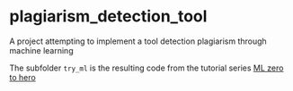 # plagiarism_detection_tool
A project attempting to implement a tool detection plagiarism through machine learning

The subfolder ```try_ml``` is the resulting code from the tutorial series [ML zero to hero](https://www.youtube.com/watch?v=KNAWp2S3w94&list=PLQY2H8rRoyvwWuPiWnuTDBHe7I0fMSsfO&index=1)
